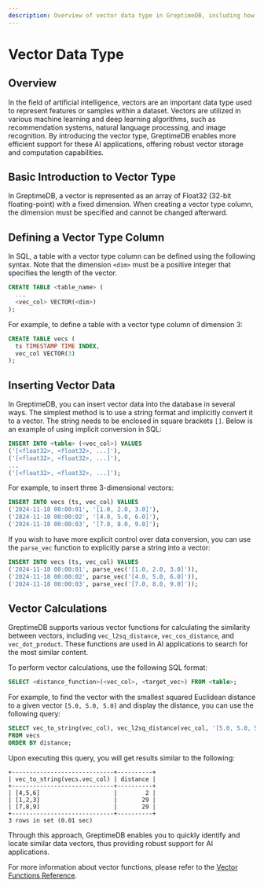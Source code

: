 ```yaml
---
description: Overview of vector data type in GreptimeDB, including how to define, insert, and perform calculations with vector type columns in SQL.
---
```


# Vector Data Type

## Overview

In the field of artificial intelligence, vectors are an important data type used to represent features or samples within a dataset. Vectors are utilized in various machine learning and deep learning algorithms, such as recommendation systems, natural language processing, and image recognition. By introducing the vector type, GreptimeDB enables more efficient support for these AI applications, offering robust vector storage and computation capabilities.

## Basic Introduction to Vector Type

In GreptimeDB, a vector is represented as an array of Float32 (32-bit floating-point) with a fixed dimension. When creating a vector type column, the dimension must be specified and cannot be changed afterward.

## Defining a Vector Type Column

In SQL, a table with a vector type column can be defined using the following syntax. Note that the dimension `<dim>` must be a positive integer that specifies the length of the vector.

```sql
CREATE TABLE <table_name> (
  ...
  <vec_col> VECTOR(<dim>)
);
```

For example, to define a table with a vector type column of dimension 3:

```sql
CREATE TABLE vecs (
  ts TIMESTAMP TIME INDEX,
  vec_col VECTOR(3)
);
```

## Inserting Vector Data

In GreptimeDB, you can insert vector data into the database in several ways. The simplest method is to use a string format and implicitly convert it to a vector. The string needs to be enclosed in square brackets `[]`. Below is an example of using implicit conversion in SQL:

```sql
INSERT INTO <table> (<vec_col>) VALUES
('[<float32>, <float32>, ...]'),
('[<float32>, <float32>, ...]'),
...
('[<float32>, <float32>, ...]');
```

For example, to insert three 3-dimensional vectors:

```sql
INSERT INTO vecs (ts, vec_col) VALUES
('2024-11-18 00:00:01', '[1.0, 2.0, 3.0]'),
('2024-11-18 00:00:02', '[4.0, 5.0, 6.0]'),
('2024-11-18 00:00:03', '[7.0, 8.0, 9.0]');
```

If you wish to have more explicit control over data conversion, you can use the `parse_vec` function to explicitly parse a string into a vector:

```sql
INSERT INTO vecs (ts, vec_col) VALUES
('2024-11-18 00:00:01', parse_vec('[1.0, 2.0, 3.0]')),
('2024-11-18 00:00:02', parse_vec('[4.0, 5.0, 6.0]')),
('2024-11-18 00:00:03', parse_vec('[7.0, 8.0, 9.0]'));
```

## Vector Calculations

GreptimeDB supports various vector functions for calculating the similarity between vectors, including `vec_l2sq_distance`, `vec_cos_distance`, and `vec_dot_product`. These functions are used in AI applications to search for the most similar content.

To perform vector calculations, use the following SQL format:

```sql
SELECT <distance_function>(<vec_col>, <target_vec>) FROM <table>;
```

For example, to find the vector with the smallest squared Euclidean distance to a given vector `[5.0, 5.0, 5.0]` and display the distance, you can use the following query:

```sql
SELECT vec_to_string(vec_col), vec_l2sq_distance(vec_col, '[5.0, 5.0, 5.0]') AS distance 
FROM vecs 
ORDER BY distance;
```

Upon executing this query, you will get results similar to the following:

```
+-----------------------------+----------+
| vec_to_string(vecs.vec_col) | distance |
+-----------------------------+----------+
| [4,5,6]                     |        2 |
| [1,2,3]                     |       29 |
| [7,8,9]                     |       29 |
+-----------------------------+----------+
3 rows in set (0.01 sec)
```

Through this approach, GreptimeDB enables you to quickly identify and locate similar data vectors, thus providing robust support for AI applications.

For more information about vector functions, please refer to the [Vector Functions Reference](/reference/sql/functions/vector.md).
